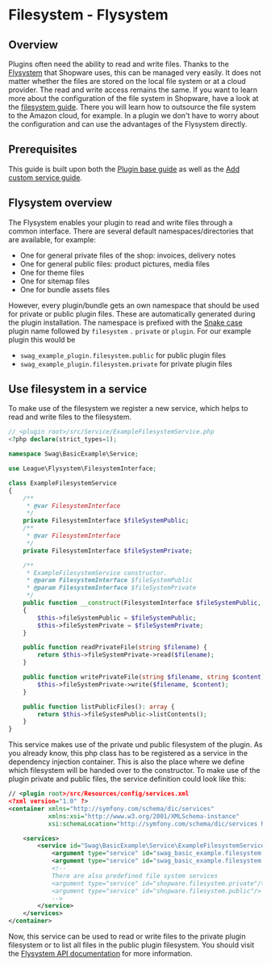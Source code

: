 # Filesystem - Flysystem

## Overview

Plugins often need the ability to read and write files. Thanks to the [Flysystem](https://flysystem.thephpleague.com/docs/) that Shopware uses, this can be managed very easily. It does not matter whether the files are stored on the local file system or at a cloud provider. The read and write access remains the same. If you want to learn more about the configuration of the file system in Shopware, have a look at the [filesystem guide](../../../../hosting/infrastructure/filesystem.md). There you will learn how to outsource the file system to the Amazon cloud, for example. In a plugin we don't have to worry about the configuration and can use the advantages of the Flysystem directly.

## Prerequisites

This guide is built upon both the [Plugin base guide](../../plugin-base-guide.md) as well as the [Add custom service guide](../../plugin-fundamentals/add-custom-service.md).

## Flysystem overview

The Flysystem enables your plugin to read and write files through a common interface. There are several default namespaces/directories that are available, for example:

* One for general private files of the shop: invoices, delivery notes
* One for general public files: product pictures, media files
* One for theme files
* One for sitemap files
* One for bundle assets files

However, every plugin/bundle gets an own namespace that should be used for private or public plugin files. These are automatically generated during the plugin installation. The namespace is prefixed with the [Snake case](https://en.wikipedia.org/wiki/Snake_case) plugin name followed by `filesystem` `.` `private` or `plugin`. For our example plugin this would be

* `swag_example_plugin.filesystem.public` for public plugin files
* `swag_example_plugin.filesystem.private` for private plugin files

## Use filesystem in a service

To make use of the filesystem we register a new service, which helps to read and write files to the filesystem.

```php
// <plugin root>/src/Service/ExampleFilesystemService.php
<?php declare(strict_types=1);

namespace Swag\BasicExample\Service;

use League\Flysystem\FilesystemInterface;

class ExampleFilesystemService
{
    /**
     * @var FilesystemInterface
     */
    private FilesystemInterface $fileSystemPublic;
    /**
     * @var FilesystemInterface
     */
    private FilesystemInterface $fileSystemPrivate;

    /**
     * ExampleFilesystemService constructor.
     * @param FilesystemInterface $fileSystemPublic
     * @param FilesystemInterface $fileSystemPrivate
     */
    public function __construct(FilesystemInterface $fileSystemPublic, FilesystemInterface $fileSystemPrivate)
    {
        $this->fileSystemPublic = $fileSystemPublic;
        $this->fileSystemPrivate = $fileSystemPrivate;
    }

    public function readPrivateFile(string $filename) {
        return $this->fileSystemPrivate->read($filename);
    }

    public function writePrivateFile(string $filename, string $content) {
        $this->fileSystemPrivate->write($filename, $content);
    }

    public function listPublicFiles(): array {
        return $this->fileSystemPublic->listContents();
    }
}
```

This service makes use of the private und public filesystem of the plugin. As you already know, this php class has to be registered as a service in the dependency injection container. This is also the place where we define which filesystem will be handed over to the constructor. To make use of the plugin private and public files, the service definition could look like this:

```xml
// <plugin root>/src/Resources/config/services.xml
<?xml version="1.0" ?>
<container xmlns="http://symfony.com/schema/dic/services"
           xmlns:xsi="http://www.w3.org/2001/XMLSchema-instance"
           xsi:schemaLocation="http://symfony.com/schema/dic/services http://symfony.com/schema/dic/services/services-1.0.xsd">

    <services>
        <service id="Swag\BasicExample\Service\ExampleFilesystemService">
            <argument type="service" id="swag_basic_example.filesystem.public"/>
            <argument type="service" id="swag_basic_example.filesystem.private"/>
            <!--
            There are also predefined file system services
            <argument type="service" id="shopware.filesystem.private"/>
            <argument type="service" id="shopware.filesystem.public"/>
            -->
        </service>
    </services>
</container>
```

Now, this service can be used to read or write files to the private plugin filesystem or to list all files in the public plugin filesystem. You should visit the [Flysystem API documentation](https://flysystem.thephpleague.com/v1/docs/usage/filesystem-api/) for more information.
